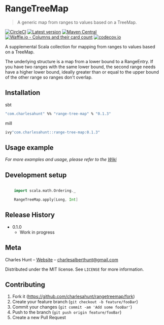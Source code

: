 # RangeTreeMap
> A generic map from ranges to values based on a TreeMap.

[![CircleCI](https://circleci.com/gh/CharlesAHunt/RangeTreeMap.svg?style=shield)](https://circleci.com/gh/CharlesAHunt/RangeTreeMap)
[![Latest version](https://index.scala-lang.org/charlesahunt/rangetreemap/range-tree-map/latest.svg?color=blue)](https://index.scala-lang.org/charlesahunt/rangetreemap/range-tree-map)
[![Maven Central](https://maven-badges.herokuapp.com/maven-central/com.charlesahunt/range-tree-map_2.12/badge.svg)](https://maven-badges.herokuapp.com/maven-central/com.charlesahunt/range-tree-map_2.12)
[![Waffle.io - Columns and their card count](https://badge.waffle.io/CharlesAHunt/RangeTreeMap.svg?columns=all)](https://waffle.io/CharlesAHunt/RangeTreeMap)
[![codecov.io](http://codecov.io/github/charlesahunt/rangetreemap/coverage.svg?branch=master)](http://codecov.io/github/charlesahunt/rangetreemap?branch=master)

A supplemental Scala collection for mapping from ranges to values based on a TreeMap.

The underlying structure is a map from a lower bound to a RangeEntry.  If you have two ranges with the same lower bound,
the second range needs have a higher lower bound, ideally greater than or equal to the upper bound of the other range so
ranges don't overlap.

## Installation

sbt

```sh
"com.charlesahunt" %% "range-tree-map" % "0.1.3"
```

mill

```sh
ivy"com.charlesahunt::range-tree-map:0.1.3"
```

## Usage example


_For more examples and usage, please refer to the [Wiki](https://github.com/CharlesAHunt/RangeTreeMap/wiki)_


## Development setup

```scala

    import scala.math.Ordering._

    RangeTreeMap.apply[Long, Int]

```


## Release History

* 0.1.0
    * Work in progress

## Meta

Charles Hunt – [Website](http://cornfluence.com) – charlesalberthunt@gmail.com

Distributed under the MIT license. See ``LICENSE`` for more information.

## Contributing

1. Fork it (<https://github.com/charlesahunt/rangetreemap/fork>)
2. Create your feature branch (`git checkout -b feature/fooBar`)
3. Commit your changes (`git commit -am 'Add some fooBar'`)
4. Push to the branch (`git push origin feature/fooBar`)
5. Create a new Pull Request
